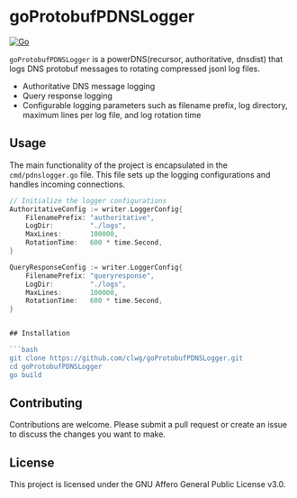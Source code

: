 # goProtobufPDNSLogger

[![Go](https://github.com/clwg/goProtobufPDNSLogger/actions/workflows/go.yml/badge.svg)](https://github.com/clwg/goProtobufPDNSLogger/actions/workflows/go.yml)

`goProtobufPDNSLogger` is a powerDNS(recursor, authoritative, dnsdist) that logs DNS protobuf messages to rotating compressed jsonl log files.

- Authoritative DNS message logging
- Query response logging
- Configurable logging parameters such as filename prefix, log directory, maximum lines per log file, and log rotation time

## Usage

The main functionality of the project is encapsulated in the `cmd/pdnslogger.go` file. This file sets up the logging configurations and handles incoming connections.

```go
// Initialize the logger configurations
AuthoritativeConfig := writer.LoggerConfig{
    FilenamePrefix: "authoritative",
    LogDir:         "./logs",
    MaxLines:       100000,
    RotationTime:   600 * time.Second,
}

QueryResponseConfig := writer.LoggerConfig{
    FilenamePrefix: "queryresponse",
    LogDir:         "./logs",
    MaxLines:       100000,
    RotationTime:   600 * time.Second,
}


## Installation

```bash
git clone https://github.com/clwg/goProtobufPDNSLogger.git
cd goProtobufPDNSLogger
go build
```

## Contributing

Contributions are welcome. Please submit a pull request or create an issue to discuss the changes you want to make.

## License

This project is licensed under the GNU Affero General Public License v3.0.